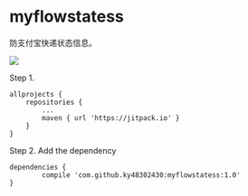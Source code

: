 # myflowstatess
防支付宝快递状态信息。

[![](https://jitpack.io/v/ky48302430/myflowstatess.svg)](https://jitpack.io/#ky48302430/myflowstatess)




Step 1.

	allprojects {
		repositories {
			...
			maven { url 'https://jitpack.io' }
		}
	}


Step 2. Add the dependency

	dependencies {
	        compile 'com.github.ky48302430:myflowstatess:1.0'
	}
